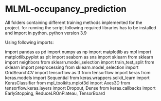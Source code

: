 # MLML-occupancy_prediction
All folders containing different training methods implemented for the project.
for running the script following required libraries has to be installed and import in python.
python version 3.9

Using following imports:

import pandas as pd
import numpy as np
import matplotlib as mpl
import matplotlib.pyplot as plt
import seaborn as sns
import sklearn
from sklearn import neighbors
from sklearn.model_selection import train_test_split
from sklearn import preprocessing
from sklearn.model_selection import GridSearchCV
import tensorflow as tf
from tensorflow import keras
from keras.models import Sequential
from keras.wrappers.scikit_learn import KerasClassifier
from mpl_toolkits.mplot3d import Axes3D
from tensorflow.keras.layers import Dropout, Dense
from keras.callbacks import EarlyStopping, ReduceLROnPlateau, TensorBoard
